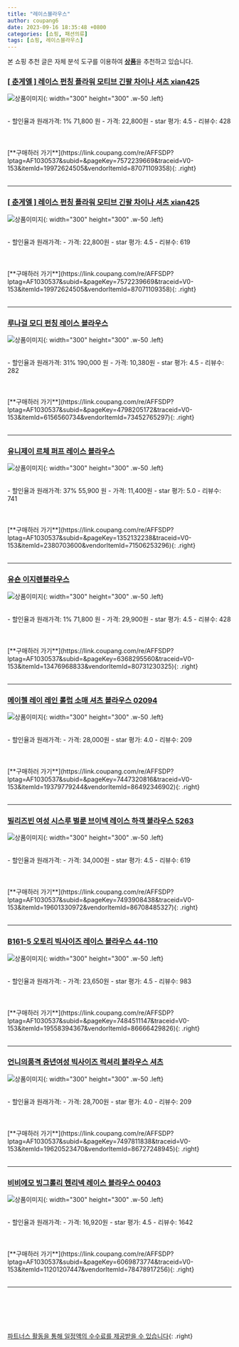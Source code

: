 ```yaml
---
title: "레이스블라우스"
author: coupang6
date: 2023-09-16 18:35:48 +0800
categories: [쇼핑, 패션의류]
tags: [쇼핑, 레이스블라우스]
---
```


본 쇼핑 추천 글은 자체 분석 도구를 이용하여 [**상품**](https://link.coupang.com/a/bao1ui)을 추천하고 있습니다.

### [[ 춘게엘 ] 레이스 펀칭 플라워 모티브 긴팔 차이나 셔츠 xian425](https://link.coupang.com/re/AFFSDP?lptag=AF1030537&subid=&pageKey=7572239669&traceid=V0-153&itemId=19972624505&vendorItemId=87071109358)

![상품이미지](https://thumbnail9.coupangcdn.com/thumbnails/remote/230x230ex/image/vendor_inventory/dbea/f50cc90588f3382cdeb426dfe2df8af5d361ee8d61d80f036d4e27ddae88.jpg){: width="300" height="300" .w-50 .left}


<br>
- 할인율과 원래가격: 1%  71,800   원
- 가격: 22,800원
- star 평가: 4.5
- 리뷰수: 428
<br>
<br>
<br>
<br>
[**구매하러 가기**](https://link.coupang.com/re/AFFSDP?lptag=AF1030537&subid=&pageKey=7572239669&traceid=V0-153&itemId=19972624505&vendorItemId=87071109358){: .right}
<br>
<br>

---

### [[ 춘게엘 ] 레이스 펀칭 플라워 모티브 긴팔 차이나 셔츠 xian425](https://link.coupang.com/re/AFFSDP?lptag=AF1030537&subid=&pageKey=7572239669&traceid=V0-153&itemId=19972624505&vendorItemId=87071109358)

![상품이미지](https://thumbnail9.coupangcdn.com/thumbnails/remote/230x230ex/image/vendor_inventory/dbea/f50cc90588f3382cdeb426dfe2df8af5d361ee8d61d80f036d4e27ddae88.jpg){: width="300" height="300" .w-50 .left}


<br>
- 할인율과 원래가격: 
- 가격: 22,800원
- star 평가: 4.5
- 리뷰수: 619
<br>
<br>
<br>
<br>
[**구매하러 가기**](https://link.coupang.com/re/AFFSDP?lptag=AF1030537&subid=&pageKey=7572239669&traceid=V0-153&itemId=19972624505&vendorItemId=87071109358){: .right}
<br>
<br>

---

### [루나걸 모디 펀칭 레이스 블라우스](https://link.coupang.com/re/AFFSDP?lptag=AF1030537&subid=&pageKey=4798205172&traceid=V0-153&itemId=6156560734&vendorItemId=73452765297)

![상품이미지](https://thumbnail7.coupangcdn.com/thumbnails/remote/230x230ex/image/retail/images/241527762011959-805ac2d6-af71-4f7d-9f11-7d17f7596bdd.jpg){: width="300" height="300" .w-50 .left}


<br>
- 할인율과 원래가격: 31%  190,000   원
- 가격: 10,380원
- star 평가: 4.5
- 리뷰수: 282
<br>
<br>
<br>
<br>
[**구매하러 가기**](https://link.coupang.com/re/AFFSDP?lptag=AF1030537&subid=&pageKey=4798205172&traceid=V0-153&itemId=6156560734&vendorItemId=73452765297){: .right}
<br>
<br>

---

### [유니제이 르체 퍼프 레이스 블라우스](https://link.coupang.com/re/AFFSDP?lptag=AF1030537&subid=&pageKey=1352132238&traceid=V0-153&itemId=2380703600&vendorItemId=71506253296)

![상품이미지](https://thumbnail8.coupangcdn.com/thumbnails/remote/230x230ex/image/retail/images/2020/03/04/19/9/fe2709ff-d16e-4b3e-9adc-fc6b02d47463.jpg){: width="300" height="300" .w-50 .left}


<br>
- 할인율과 원래가격: 37%  55,900   원
- 가격: 11,400원
- star 평가: 5.0
- 리뷰수: 741
<br>
<br>
<br>
<br>
[**구매하러 가기**](https://link.coupang.com/re/AFFSDP?lptag=AF1030537&subid=&pageKey=1352132238&traceid=V0-153&itemId=2380703600&vendorItemId=71506253296){: .right}
<br>
<br>

---

### [유숀 이지렌블라우스](https://link.coupang.com/re/AFFSDP?lptag=AF1030537&subid=&pageKey=6368295560&traceid=V0-153&itemId=13476968833&vendorItemId=80731230325)

![상품이미지](https://thumbnail10.coupangcdn.com/thumbnails/remote/230x230ex/image/vendor_inventory/2149/81e3bb06f7771effa1bf81fc6f91ae1cc67ba0527194817a8c6558ae5abc.jpeg){: width="300" height="300" .w-50 .left}


<br>
- 할인율과 원래가격: 1%  71,800   원
- 가격: 29,900원
- star 평가: 4.5
- 리뷰수: 428
<br>
<br>
<br>
<br>
[**구매하러 가기**](https://link.coupang.com/re/AFFSDP?lptag=AF1030537&subid=&pageKey=6368295560&traceid=V0-153&itemId=13476968833&vendorItemId=80731230325){: .right}
<br>
<br>

---

### [메이첼 레이 레인 롤럽 소매 셔츠 블라우스 02094](https://link.coupang.com/re/AFFSDP?lptag=AF1030537&subid=&pageKey=7447320816&traceid=V0-153&itemId=19379779244&vendorItemId=86492346902)

![상품이미지](https://thumbnail10.coupangcdn.com/thumbnails/remote/230x230ex/image/retail/images/2023/07/06/12/4/fc3c2cfc-20c9-4d03-87ae-55127b39ae15.jpg){: width="300" height="300" .w-50 .left}


<br>
- 할인율과 원래가격: 
- 가격: 28,000원
- star 평가: 4.0
- 리뷰수: 209
<br>
<br>
<br>
<br>
[**구매하러 가기**](https://link.coupang.com/re/AFFSDP?lptag=AF1030537&subid=&pageKey=7447320816&traceid=V0-153&itemId=19379779244&vendorItemId=86492346902){: .right}
<br>
<br>

---

### [빌리즈빈 여성 시스루 벌룬 브이넥 레이스 하객 블라우스 5263](https://link.coupang.com/re/AFFSDP?lptag=AF1030537&subid=&pageKey=7493908438&traceid=V0-153&itemId=19601330972&vendorItemId=86708485327)

![상품이미지](https://thumbnail9.coupangcdn.com/thumbnails/remote/230x230ex/image/vendor_inventory/7fde/67108d062d7862062a13d6e609b01327db703647caa1e5b331d54f8af932.jpeg){: width="300" height="300" .w-50 .left}


<br>
- 할인율과 원래가격: 
- 가격: 34,000원
- star 평가: 4.5
- 리뷰수: 619
<br>
<br>
<br>
<br>
[**구매하러 가기**](https://link.coupang.com/re/AFFSDP?lptag=AF1030537&subid=&pageKey=7493908438&traceid=V0-153&itemId=19601330972&vendorItemId=86708485327){: .right}
<br>
<br>

---

### [B161-5 오토리 빅사이즈 레이스 블라우스 44-110](https://link.coupang.com/re/AFFSDP?lptag=AF1030537&subid=&pageKey=7484511147&traceid=V0-153&itemId=19558394367&vendorItemId=86666429826)

![상품이미지](https://thumbnail9.coupangcdn.com/thumbnails/remote/230x230ex/image/vendor_inventory/281a/3736192a4953686d49205c02eb2cedda00df31f3a8df5ccdcb18817dd98c.jpg){: width="300" height="300" .w-50 .left}


<br>
- 할인율과 원래가격: 
- 가격: 23,650원
- star 평가: 4.5
- 리뷰수: 983
<br>
<br>
<br>
<br>
[**구매하러 가기**](https://link.coupang.com/re/AFFSDP?lptag=AF1030537&subid=&pageKey=7484511147&traceid=V0-153&itemId=19558394367&vendorItemId=86666429826){: .right}
<br>
<br>

---

### [언니의품격 중년여성 빅사이즈 럭셔리 블라우스 셔츠](https://link.coupang.com/re/AFFSDP?lptag=AF1030537&subid=&pageKey=7497811838&traceid=V0-153&itemId=19620523470&vendorItemId=86727248945)

![상품이미지](https://thumbnail7.coupangcdn.com/thumbnails/remote/230x230ex/image/vendor_inventory/a2cd/46deeba21adca94f236de64c9ba32babe8b4015bf7c88390a3f29a83c180.png){: width="300" height="300" .w-50 .left}


<br>
- 할인율과 원래가격: 
- 가격: 28,700원
- star 평가: 4.0
- 리뷰수: 209
<br>
<br>
<br>
<br>
[**구매하러 가기**](https://link.coupang.com/re/AFFSDP?lptag=AF1030537&subid=&pageKey=7497811838&traceid=V0-153&itemId=19620523470&vendorItemId=86727248945){: .right}
<br>
<br>

---

### [비비에모 빙그롤리 헨리넥 레이스 블라우스 00403](https://link.coupang.com/re/AFFSDP?lptag=AF1030537&subid=&pageKey=6069873774&traceid=V0-153&itemId=11201207447&vendorItemId=78478917256)

![상품이미지](https://thumbnail9.coupangcdn.com/thumbnails/remote/230x230ex/image/retail/images/3299529337292758-0dba943e-ae50-40d1-8aa6-28c5fafb9348.jpg){: width="300" height="300" .w-50 .left}


<br>
- 할인율과 원래가격: 
- 가격: 16,920원
- star 평가: 4.5
- 리뷰수: 1642
<br>
<br>
<br>
<br>
[**구매하러 가기**](https://link.coupang.com/re/AFFSDP?lptag=AF1030537&subid=&pageKey=6069873774&traceid=V0-153&itemId=11201207447&vendorItemId=78478917256){: .right}
<br>
<br>

---
<br><br><br><br><br> [파트너스 활동을 통해 일정액의 수수료를 제공받을 수 있습니다](https://link.coupang.com/a/bao1ui){: .right}